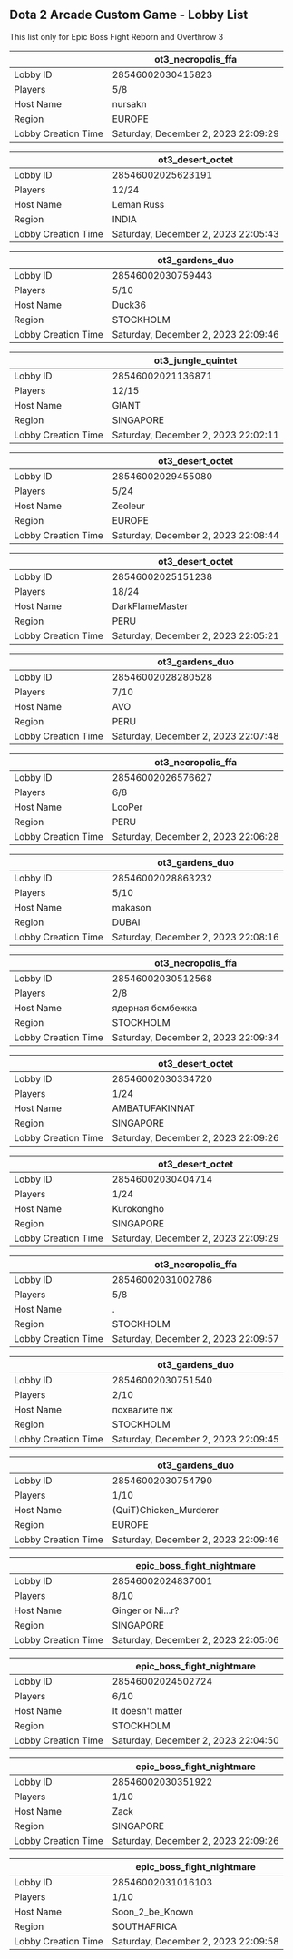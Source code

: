 ## Dota 2 Arcade Custom Game - Lobby List

This list only for Epic Boss Fight Reborn and Overthrow 3

|  | ot3_necropolis_ffa |
| ------ | ------ |
| Lobby ID | 28546002030415823 |
| Players | 5/8 |
| Host Name | nursakn |
| Region | EUROPE |
| Lobby Creation Time | Saturday, December 2, 2023 22:09:29 |


|  | ot3_desert_octet |
| ------ | ------ |
| Lobby ID | 28546002025623191 |
| Players | 12/24 |
| Host Name | Leman Russ |
| Region | INDIA |
| Lobby Creation Time | Saturday, December 2, 2023 22:05:43 |


|  | ot3_gardens_duo |
| ------ | ------ |
| Lobby ID | 28546002030759443 |
| Players | 5/10 |
| Host Name | Duck36 |
| Region | STOCKHOLM |
| Lobby Creation Time | Saturday, December 2, 2023 22:09:46 |


|  | ot3_jungle_quintet |
| ------ | ------ |
| Lobby ID | 28546002021136871 |
| Players | 12/15 |
| Host Name | GIANT |
| Region | SINGAPORE |
| Lobby Creation Time | Saturday, December 2, 2023 22:02:11 |


|  | ot3_desert_octet |
| ------ | ------ |
| Lobby ID | 28546002029455080 |
| Players | 5/24 |
| Host Name | Zeoleur |
| Region | EUROPE |
| Lobby Creation Time | Saturday, December 2, 2023 22:08:44 |


|  | ot3_desert_octet |
| ------ | ------ |
| Lobby ID | 28546002025151238 |
| Players | 18/24 |
| Host Name | DarkFlameMaster |
| Region | PERU |
| Lobby Creation Time | Saturday, December 2, 2023 22:05:21 |


|  | ot3_gardens_duo |
| ------ | ------ |
| Lobby ID | 28546002028280528 |
| Players | 7/10 |
| Host Name | AVO |
| Region | PERU |
| Lobby Creation Time | Saturday, December 2, 2023 22:07:48 |


|  | ot3_necropolis_ffa |
| ------ | ------ |
| Lobby ID | 28546002026576627 |
| Players | 6/8 |
| Host Name | LooPer |
| Region | PERU |
| Lobby Creation Time | Saturday, December 2, 2023 22:06:28 |


|  | ot3_gardens_duo |
| ------ | ------ |
| Lobby ID | 28546002028863232 |
| Players | 5/10 |
| Host Name | makason |
| Region | DUBAI |
| Lobby Creation Time | Saturday, December 2, 2023 22:08:16 |


|  | ot3_necropolis_ffa |
| ------ | ------ |
| Lobby ID | 28546002030512568 |
| Players | 2/8 |
| Host Name | ядерная бомбежка |
| Region | STOCKHOLM |
| Lobby Creation Time | Saturday, December 2, 2023 22:09:34 |


|  | ot3_desert_octet |
| ------ | ------ |
| Lobby ID | 28546002030334720 |
| Players | 1/24 |
| Host Name | AMBATUFAKINNAT |
| Region | SINGAPORE |
| Lobby Creation Time | Saturday, December 2, 2023 22:09:26 |


|  | ot3_desert_octet |
| ------ | ------ |
| Lobby ID | 28546002030404714 |
| Players | 1/24 |
| Host Name | Kurokongho |
| Region | SINGAPORE |
| Lobby Creation Time | Saturday, December 2, 2023 22:09:29 |


|  | ot3_necropolis_ffa |
| ------ | ------ |
| Lobby ID | 28546002031002786 |
| Players | 5/8 |
| Host Name | . |
| Region | STOCKHOLM |
| Lobby Creation Time | Saturday, December 2, 2023 22:09:57 |


|  | ot3_gardens_duo |
| ------ | ------ |
| Lobby ID | 28546002030751540 |
| Players | 2/10 |
| Host Name | похвалите пж |
| Region | STOCKHOLM |
| Lobby Creation Time | Saturday, December 2, 2023 22:09:45 |


|  | ot3_gardens_duo |
| ------ | ------ |
| Lobby ID | 28546002030754790 |
| Players | 1/10 |
| Host Name | (QuiT)Chicken_Murderer |
| Region | EUROPE |
| Lobby Creation Time | Saturday, December 2, 2023 22:09:46 |


|  | epic_boss_fight_nightmare |
| ------ | ------ |
| Lobby ID | 28546002024837001 |
| Players | 8/10 |
| Host Name | Ginger or Ni...r? |
| Region | SINGAPORE |
| Lobby Creation Time | Saturday, December 2, 2023 22:05:06 |


|  | epic_boss_fight_nightmare |
| ------ | ------ |
| Lobby ID | 28546002024502724 |
| Players | 6/10 |
| Host Name | It doesn't matter |
| Region | STOCKHOLM |
| Lobby Creation Time | Saturday, December 2, 2023 22:04:50 |


|  | epic_boss_fight_nightmare |
| ------ | ------ |
| Lobby ID | 28546002030351922 |
| Players | 1/10 |
| Host Name | Zack |
| Region | SINGAPORE |
| Lobby Creation Time | Saturday, December 2, 2023 22:09:26 |


|  | epic_boss_fight_nightmare |
| ------ | ------ |
| Lobby ID | 28546002031016103 |
| Players | 1/10 |
| Host Name | Soon_2_be_Known |
| Region | SOUTHAFRICA |
| Lobby Creation Time | Saturday, December 2, 2023 22:09:58 |



